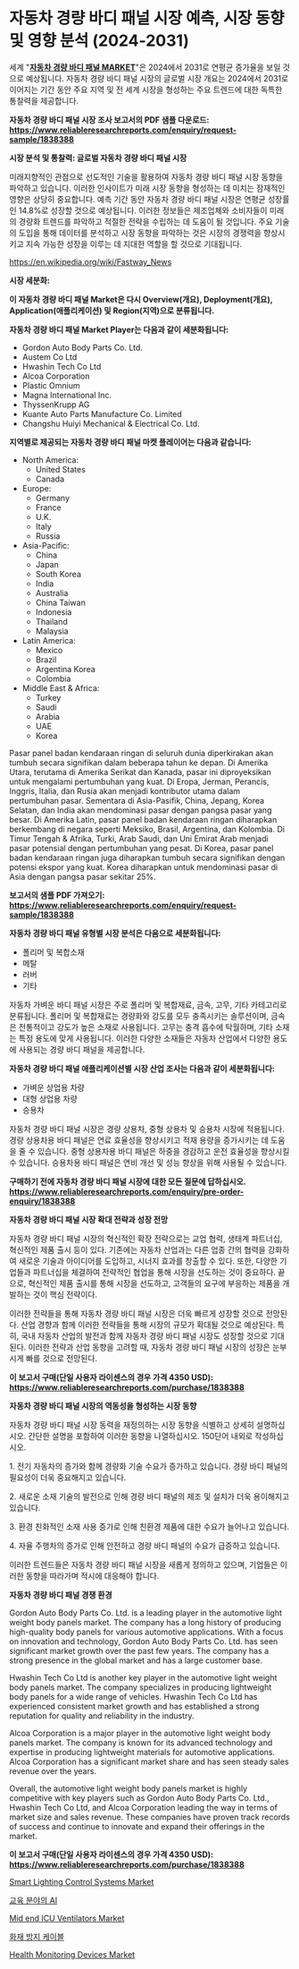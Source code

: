 <p><h1>자동차 경량 바디 패널 시장 예측, 시장 동향 및 영향 분석 (2024-2031)</h1></p><p>세계 "<strong><a href="https://www.reliableresearchreports.com/automotive-light-weight-body-panels-r1838388">자동차 경량 바디 패널 MARKET</a></strong>"은 2024에서 2031로 연평균 증가율을 보일 것으로 예상됩니다. 자동차 경량 바디 패널 시장의 글로벌 시장 개요는 2024에서 2031로 이어지는 기간 동안 주요 지역 및 전 세계 시장을 형성하는 주요 트렌드에 대한 독특한 통찰력을 제공합니다.</p>
<p><strong>자동차 경량 바디 패널 시장 조사 보고서의 PDF 샘플 다운로드: <a href="https://www.reliableresearchreports.com/enquiry/request-sample/1838388">https://www.reliableresearchreports.com/enquiry/request-sample/1838388</a></strong></p>
<p><strong>시장 분석 및 통찰력: 글로벌 자동차 경량 바디 패널 시장</strong></p>
<p><p>미래지향적인 관점으로 선도적인 기술을 활용하여 자동차 경량 바디 패널 시장 동향을 파악하고 있습니다. 이러한 인사이트가 미래 시장 동향을 형성하는 데 미치는 잠재적인 영향은 상당히 중요합니다. 예측 기간 동안 자동차 경량 바디 패널 시장은 연평균 성장률인 14.8%로 성장할 것으로 예상됩니다. 이러한 정보들은 제조업체와 소비자들이 미래의 경량화 트렌드를 파악하고 적절한 전략을 수립하는 데 도움이 될 것입니다. 주요 기술의 도입을 통해 데이터를 분석하고 시장 동향을 파악하는 것은 시장의 경쟁력을 향상시키고 지속 가능한 성장을 이루는 데 지대한 역할을 할 것으로 기대됩니다.</p></p>
<p><a href="%7CAUTHORITHY_DOMAIN_URL%7C">https://en.wikipedia.org/wiki/Fastway_News</a></p>
<p><strong>시장 세분화:</strong></p>
<p><strong>이 자동차 경량 바디 패널 Market은 다시 Overview(개요), Deployment(개요), Application(애플리케이션) 및 Region(지역)으로 분류됩니다.</strong></p>
<p><strong>자동차 경량 바디 패널 Market Player는 다음과 같이 세분화됩니다:</strong></p>
<p><ul><li>Gordon Auto Body Parts Co. Ltd.</li><li>Austem Co Ltd</li><li>Hwashin Tech Co Ltd</li><li>Alcoa Corporation</li><li>Plastic Omnium</li><li>Magna International Inc.</li><li>ThyssenKrupp AG</li><li>Kuante Auto Parts Manufacture Co. Limited</li><li>Changshu Huiyi Mechanical & Electrical Co. Ltd.</li></ul></p>
<p><strong>지역별로 제공되는 자동차 경량 바디 패널 마켓 플레이어는 다음과 같습니다:</strong></p>
<p><ul>
    <li>
        North America:
        <ul>
            <li>United States</li>
            <li>Canada</li>
        </ul>
    </li>
    <li>
        Europe:
        <ul>
            <li>Germany</li>
            <li>France</li>
            <li>U.K.</li>
            <li>Italy</li>
            <li>Russia</li>
        </ul>
    </li>
    <li>
        Asia-Pacific:
        <ul>
            <li>China</li>
            <li>Japan</li>
            <li>South Korea</li>
            <li>India</li>
            <li>Australia</li>
            <li>China Taiwan</li>
            <li>Indonesia</li>
            <li>Thailand</li>
            <li>Malaysia</li>
        </ul>
    </li>
    <li>
        Latin America:
        <ul>
            <li>Mexico</li>
            <li>Brazil</li>
            <li>Argentina Korea</li>
            <li>Colombia</li>
        </ul>
    </li>
    <li>
        Middle East & Africa:
        <ul>
            <li>Turkey</li>
            <li>Saudi</li>
            <li>Arabia</li>
            <li>UAE</li>
            <li>Korea</li>
        </ul>
    </li>
    </ul></p>
<p><p>Pasar panel badan kendaraan ringan di seluruh dunia diperkirakan akan tumbuh secara signifikan dalam beberapa tahun ke depan. Di Amerika Utara, terutama di Amerika Serikat dan Kanada, pasar ini diproyeksikan untuk mengalami pertumbuhan yang kuat. Di Eropa, Jerman, Perancis, Inggris, Italia, dan Rusia akan menjadi kontributor utama dalam pertumbuhan pasar. Sementara di Asia-Pasifik, China, Jepang, Korea Selatan, dan India akan mendominasi pasar dengan pangsa pasar yang besar. Di Amerika Latin, pasar panel badan kendaraan ringan diharapkan berkembang di negara seperti Meksiko, Brasil, Argentina, dan Kolombia. Di Timur Tengah & Afrika, Turki, Arab Saudi, dan Uni Emirat Arab menjadi pasar potensial dengan pertumbuhan yang pesat. Di Korea, pasar panel badan kendaraan ringan juga diharapkan tumbuh secara signifikan dengan potensi ekspor yang kuat. Korea diharapkan untuk mendominasi pasar di Asia dengan pangsa pasar sekitar 25%.</p></p>
<p><strong>보고서의 샘플 PDF 가져오기: <a href="https://www.reliableresearchreports.com/enquiry/request-sample/1838388">https://www.reliableresearchreports.com/enquiry/request-sample/1838388</a></strong></p>
<p><strong>자동차 경량 바디 패널 유형별 시장 분석은 다음으로 세분화됩니다:</strong></p>
<p><ul><li>폴리머 및 복합소재</li><li>메탈</li><li>러버</li><li>기타</li></ul></p>
<p><p>자동차 가벼운 바디 패널 시장은 주로 폴리머 및 복합재료, 금속, 고무, 기타 카테고리로 분류됩니다. 폴리머 및 복합재료는 경량화와 강도를 모두 충족시키는 솔루션이며, 금속은 전통적이고 강도가 높은 소재로 사용됩니다. 고무는 충격 흡수에 탁월하며, 기타 소재는 특정 용도에 맞게 사용됩니다. 이러한 다양한 소재들은 자동차 산업에서 다양한 용도에 사용되는 경량 바디 패널을 제공합니다.</p></p>
<p><strong>자동차 경량 바디 패널 애플리케이션별 시장 산업 조사는 다음과 같이 세분화됩니다:</strong></p>
<p><ul><li>가벼운 상업용 차량</li><li>대형 상업용 차량</li><li>승용차</li></ul></p>
<p><p>자동차 경량 바디 패널 시장은 경량 상용차, 중형 상용차 및 승용차 시장에 적용됩니다. 경량 상용차용 바디 패널은 연료 효율성을 향상시키고 적재 용량을 증가시키는 데 도움을 줄 수 있습니다. 중형 상용차용 바디 패널은 하중을 경감하고 운전 효율성을 향상시킬 수 있습니다. 승용차용 바디 패널은 연비 개선 및 성능 향상을 위해 사용될 수 있습니다.</p></p>
<p><strong>구매하기 전에 자동차 경량 바디 패널 시장에 대한 모든 질문에 답하십시오. <a href="https://www.reliableresearchreports.com/enquiry/pre-order-enquiry/1838388">https://www.reliableresearchreports.com/enquiry/pre-order-enquiry/1838388</a></strong></p>
<p><strong>자동차 경량 바디 패널 시장 확대 전략과 성장 전망</strong></p>
<p><p>자동차 경량 바디 패널 시장의 혁신적인 확장 전략으로는 교업 협력, 생태계 파트너십, 혁신적인 제품 출시 등이 있다. 기존에는 자동차 산업과는 다른 업종 간의 협력을 강화하여 새로운 기술과 아이디어를 도입하고, 시너지 효과를 창출할 수 있다. 또한, 다양한 기업들과 파트너십을 체결하여 전략적인 협업을 통해 시장을 선도하는 것이 중요하다. 끝으로, 혁신적인 제품 출시를 통해 시장을 선도하고, 고객들의 요구에 부응하는 제품을 개발하는 것이 핵심 전략이다.</p><p>이러한 전략들을 통해 자동차 경량 바디 패널 시장은 더욱 빠르게 성장할 것으로 전망된다. 산업 경향과 함께 이러한 전략들을 통해 시장의 규모가 확대될 것으로 예상된다. 특히, 국내 자동차 산업의 발전과 함께 자동차 경량 바디 패널 시장도 성장할 것으로 기대된다. 이러한 전략과 산업 동향을 고려할 때, 자동차 경량 바디 패널 시장의 성장은 눈부시게 빠를 것으로 전망된다. </p></p>
<p><strong>이 보고서 구매(단일 사용자 라이센스의 경우 가격 4350 USD): <a href="https://www.reliableresearchreports.com/purchase/1838388">https://www.reliableresearchreports.com/purchase/1838388</a></strong></p>
<p><strong>자동차 경량 바디 패널 시장의 역동성을 형성하는 시장 동향</strong></p>
<p><p>자동차 경량 바디 패널 시장 동력을 재정의하는 시장 동향을 식별하고 상세히 설명하십시오. 간단한 설명을 포함하여 이러한 동향을 나열하십시오. 150단어 내외로 작성하십시오.</p><p>1. 전기 자동차의 증가와 함께 경량화 기술 수요가 증가하고 있습니다. 경량 바디 패널의 필요성이 더욱 중요해지고 있습니다.</p><p>2. 새로운 소재 기술의 발전으로 인해 경량 바디 패널의 제조 및 설치가 더욱 용이해지고 있습니다.</p><p>3. 환경 친화적인 소재 사용 증가로 인해 친환경 제품에 대한 수요가 늘어나고 있습니다.</p><p>4. 자율 주행차의 증가로 인해 안전하고 경량 바디 패널의 수요가 급증하고 있습니다.</p><p>이러한 트렌드들은 자동차 경량 바디 패널 시장을 새롭게 정의하고 있으며, 기업들은 이러한 동향을 따라가며 적시에 대응해야 합니다.</p></p>
<p><strong>자동차 경량 바디 패널 경쟁 환경</strong></p>
<p><p>Gordon Auto Body Parts Co. Ltd. is a leading player in the automotive light weight body panels market. The company has a long history of producing high-quality body panels for various automotive applications. With a focus on innovation and technology, Gordon Auto Body Parts Co. Ltd. has seen significant market growth over the past few years. The company has a strong presence in the global market and has a large customer base.</p><p>Hwashin Tech Co Ltd is another key player in the automotive light weight body panels market. The company specializes in producing lightweight body panels for a wide range of vehicles. Hwashin Tech Co Ltd has experienced consistent market growth and has established a strong reputation for quality and reliability in the industry.</p><p>Alcoa Corporation is a major player in the automotive light weight body panels market. The company is known for its advanced technology and expertise in producing lightweight materials for automotive applications. Alcoa Corporation has a significant market share and has seen steady sales revenue over the years.</p><p>Overall, the automotive light weight body panels market is highly competitive with key players such as Gordon Auto Body Parts Co. Ltd., Hwashin Tech Co Ltd, and Alcoa Corporation leading the way in terms of market size and sales revenue. These companies have proven track records of success and continue to innovate and expand their offerings in the market.</p></p>
<p><strong>이 보고서 구매(단일 사용자 라이센스의 경우 가격 4350 USD): <a href="https://www.reliableresearchreports.com/purchase/1838388">https://www.reliableresearchreports.com/purchase/1838388</a></strong></p>
<p><p><a href="https://www.linkedin.com/pulse/global-smart-lighting-control-systems-industry-types-applications-dg99c?trackingId=zls65sPhRe%2BtA%2B8LMMj3%2FQ%3D%3D">Smart Lighting Control Systems Market</a></p><p><a href="https://medium.com/@derrickmafrks96745/%EA%B5%90%EC%9C%A1-%EB%B6%84%EC%95%BC%EC%97%90%EC%84%9C-%EC%9D%B8%EA%B3%B5%EC%A7%80%EB%8A%A5-%EC%8B%9C%EC%9E%A5-%EA%B7%9C%EB%AA%A8-%EC%84%B1%EC%9E%A5-%EB%B0%8F-%EC%8B%9C%EC%9E%A5-%EC%84%B8%EB%B6%84%ED%99%94-%EB%B0%8F-%EC%A7%80%EC%97%AD-%ED%86%B5%EC%B0%B0%EB%A0%A5-%EB%B0%8F-2031%EB%85%84%EA%B9%8C%EC%A7%80%EC%9D%98-%EC%98%88%EC%B8%A1%EC%97%90-%EB%8C%80%ED%95%9C-%EC%97%85%EC%A2%85-%EB%B6%84%EC%84%9D-569d6a162d00">교육 분야의 AI</a></p><p><a href="https://www.linkedin.com/pulse/mid-end-icu-ventilators-market-global-regional-analysis-a3s3f?trackingId=mpuTlUWySVKP1tqA6B4oLQ%3D%3D">Mid end ICU Ventilators Market</a></p><p><a href="https://medium.com/@jordymiller25/2024%EB%85%84%EB%B6%80%ED%84%B0-2031%EB%85%84%EA%B9%8C%EC%A7%80%EC%9D%98-%EB%B0%A9%ED%99%94%EC%84%A0%EC%BC%80%EC%9D%B4%EB%B8%94-%EC%8B%9C%EC%9E%A5-%EC%A0%84%EB%A7%9D-%EB%B0%8F-%EC%98%88%EC%B8%A1-20e67cb1a7a2">화재 방지 케이블</a></p><p><a href="https://medium.com/@clarenceuvalis67867/health-monitoring-devices-market-size-market-segmentation-market-trends-and-growth-analysis-b8b2a312c74f">Health Monitoring Devices Market</a></p></p>